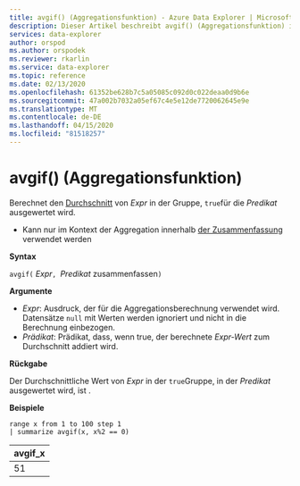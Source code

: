 ```yaml
---
title: avgif() (Aggregationsfunktion) - Azure Data Explorer | Microsoft Docs
description: Dieser Artikel beschreibt avgif() (Aggregationsfunktion) in Azure Data Explorer.
services: data-explorer
author: orspod
ms.author: orspodek
ms.reviewer: rkarlin
ms.service: data-explorer
ms.topic: reference
ms.date: 02/13/2020
ms.openlocfilehash: 61352be628b7c5a05085c092d0c022deaa0d9b6e
ms.sourcegitcommit: 47a002b7032a05ef67c4e5e12de7720062645e9e
ms.translationtype: MT
ms.contentlocale: de-DE
ms.lasthandoff: 04/15/2020
ms.locfileid: "81518257"
---
```

# <a name="avgif-aggregation-function"></a>avgif() (Aggregationsfunktion)

Berechnet den [Durchschnitt](avg-aggfunction.md) von *Expr* in der Gruppe, `true`für die *Predikat* ausgewertet wird.

* Kann nur im Kontext der Aggregation innerhalb [der Zusammenfassung](summarizeoperator.md) verwendet werden

**Syntax**

`avgif(` *Expr*`, `*Predikat* zusammenfassen`)`

**Argumente**

* *Expr*: Ausdruck, der für die Aggregationsberechnung verwendet wird. Datensätze `null` mit Werten werden ignoriert und nicht in die Berechnung einbezogen.
* *Prädikat*: Prädikat, dass, wenn true, der berechnete *Expr-Wert* zum Durchschnitt addiert wird.

**Rückgabe**

Der Durchschnittliche Wert von *Expr* in der `true`Gruppe, in der *Predikat* ausgewertet wird, ist .
 
**Beispiele**

```kusto
range x from 1 to 100 step 1
| summarize avgif(x, x%2 == 0)
```

|avgif_x|
|---|
|51|